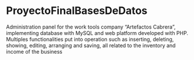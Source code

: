 # ProyectoFinalBasesDeDatos

Administration panel for the work tools company “Artefactos Cabrera”, implementing database with MySQL and web platform developed with PHP. Multiples functionalities put into operation such as inserting, deleting, showing, editing, arranging and saving, all related to the inventory and income of the business
